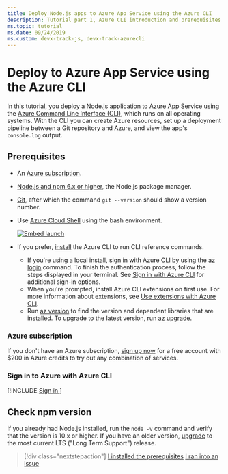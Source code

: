 ```yaml
---
title: Deploy Node.js apps to Azure App Service using the Azure CLI
description: Tutorial part 1, Azure CLI introduction and prerequisites.
ms.topic: tutorial
ms.date: 09/24/2019
ms.custom: devx-track-js, devx-track-azurecli
---
```



# Deploy to Azure App Service using the Azure CLI

In this tutorial, you deploy a Node.js application to Azure App Service using the [Azure Command Line Interface (CLI)](/cli/azure/overview?view=azure-cli-latest), which runs on all operating systems. With the CLI you can create Azure resources, set up a deployment pipeline between a Git repository and Azure, and view the app's `console.log` output.

## Prerequisites

- An [Azure subscription](#azure-subscription).
- [Node.js and npm 6.x or higher](https://nodejs.org/en/download), the Node.js package manager.
- [Git](https://git-scm.com/downloads), after which the command `git --version` should show a version number.
- Use [Azure Cloud Shell](../articles/cloud-shell/quickstart.md) using the bash environment.

   [![Embed launch](https://shell.azure.com/images/launchcloudshell.png "Launch Azure Cloud Shell")](https://shell.azure.com)   
- If you prefer, [install](/cli/azure/install-azure-cli) the Azure CLI to run CLI reference commands.
   - If you're using a local install, sign in with Azure CLI by using the [az login](/cli/azure/reference-index#az-login) command.  To finish the authentication process, follow the steps displayed in your terminal.  See [Sign in with Azure CLI](/cli/azure/authenticate-azure-cli) for additional sign-in options.
  - When you're prompted, install Azure CLI extensions on first use.  For more information about extensions, see [Use extensions with Azure CLI](/cli/azure/azure-cli-extensions-overview).
  - Run [az version](/cli/azure/reference-index?#az_version) to find the version and dependent libraries that are installed. To upgrade to the latest version, run [az upgrade](/cli/azure/reference-index?#az_upgrade).

### Azure subscription

If you don't have an Azure subscription, [sign up now](https://azure.microsoft.com/free/?utm_source=campaign&utm_campaign=vscode-tutorial-node-git&mktingSource=vscode-tutorial-node-git) for a free account with $200 in Azure credits to try out any combination of services.

### Sign in to Azure with Azure CLI

[!INCLUDE [Sign in ](../azure-cli/includes/interactive-login.md)]

## Check npm version

If you already had Node.js installed, run the `node -v` command and verify that the version is 10.x or higher. If you have an older version, [upgrade](https://nodejs.org/en/download/) to the most current LTS ("Long Term Support") release.

> [!div class="nextstepaction"]
> [I installed the prerequisites](tutorial-vscode-azure-cli-node-02.md) [I ran into an issue](https://www.research.net/r/PWZWZ52?tutorial=node-deployment&step=getting-started)
